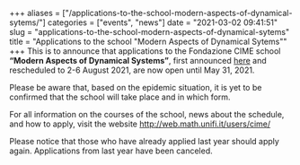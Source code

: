 +++
aliases = ["/applications-to-the-school-modern-aspects-of-dynamical-sytems/"]
categories = ["events", "news"]
date = "2021-03-02 09:41:51"
slug = "applications-to-the-school-modern-aspects-of-dynamical-sytems"
title = "Applications to the school \"Modern Aspects of Dynamical Sytems\""
+++
This is to announce that applications to the Fondazione CIME school
**“Modern Aspects of Dynamical Systems”**, first announced
[here](https://www.dinamici.org/school-modern-aspects-of-dynamical-systems-20-24-july-2020/)
and rescheduled to 2-6 August 2021, are now open until May 31, 2021.

Please be aware that, based on the epidemic situation, it is yet to be
confirmed that the school will take place and in which form.

For all information on the courses of the school, news about the
schedule, and how to apply, visit the website
<http://web.math.unifi.it/users/cime/>

Please notice that those who have already applied last year should apply
again. Applications from last year have been canceled.

